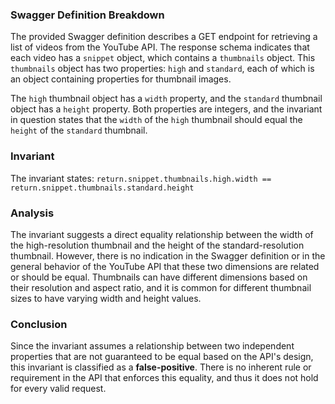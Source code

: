 ### Swagger Definition Breakdown
The provided Swagger definition describes a GET endpoint for retrieving a list of videos from the YouTube API. The response schema indicates that each video has a `snippet` object, which contains a `thumbnails` object. This `thumbnails` object has two properties: `high` and `standard`, each of which is an object containing properties for thumbnail images.

The `high` thumbnail object has a `width` property, and the `standard` thumbnail object has a `height` property. Both properties are integers, and the invariant in question states that the `width` of the `high` thumbnail should equal the `height` of the `standard` thumbnail.

### Invariant
The invariant states: `return.snippet.thumbnails.high.width == return.snippet.thumbnails.standard.height`

### Analysis
The invariant suggests a direct equality relationship between the width of the high-resolution thumbnail and the height of the standard-resolution thumbnail. However, there is no indication in the Swagger definition or in the general behavior of the YouTube API that these two dimensions are related or should be equal. Thumbnails can have different dimensions based on their resolution and aspect ratio, and it is common for different thumbnail sizes to have varying width and height values.

### Conclusion
Since the invariant assumes a relationship between two independent properties that are not guaranteed to be equal based on the API's design, this invariant is classified as a **false-positive**. There is no inherent rule or requirement in the API that enforces this equality, and thus it does not hold for every valid request.
